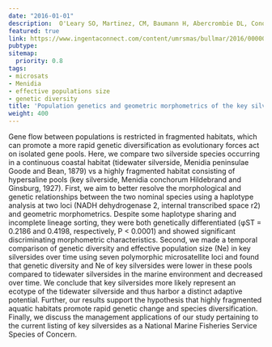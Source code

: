 ```yaml
---
date: "2016-01-01"
description:  O'Leary SO, Martinez, CM, Baumann H, Abercrombie DL, Conover DO, Poulakis GR, Murray CH, Feldheim KA, Chapman DD (2015) Bulletin of Marine Science
featured: true
link: https://www.ingentaconnect.com/content/umrsmas/bullmar/2016/00000092/00000001/art00003
pubtype:
sitemap:
  priority: 0.8
tags:
- microsats
- Menidia
- effective populations size
- genetic diversity
title: 'Population genetics and geometric morphometrics of the key silverside, Menidia conchorum, a marine fish in a highly-fragmented, inland habitat'
weight: 400
---
```


Gene flow between populations is restricted in fragmented habitats, which can promote a more rapid genetic diversification as evolutionary forces act on isolated gene pools. Here, we compare two silverside species occurring in a continuous coastal habitat (tidewater silverside, Menidia peninsulae Goode and Bean, 1879) vs a highly fragmented habitat consisting of hypersaline pools (key silverside, Menidia conchorum Hildebrand and Ginsburg, 1927). First, we aim to better resolve the morphological and genetic relationships between the two nominal species using a haplotype analysis at two loci (NADH dehydrogenase 2, internal transcribed space r2) and geometric morphometrics. Despite some haplotype sharing and incomplete lineage sorting, they were both genetically differentiated (φST = 0.2186 and 0.4198, respectively, P < 0.0001) and showed significant discriminating morphometric characteristics. Second, we made a temporal comparison of genetic diversity and effective population size (Ne) in key silversides over time using seven polymorphic microsatellite loci and found that genetic diversity and Ne of key silversides were lower in these pools compared to tidewater silversides in the marine environment and decreased over time. We conclude that key silversides more likely represent an ecotype of the tidewater silverside and thus harbor a distinct adaptive potential. Further, our results support the hypothesis that highly fragmented aquatic habitats promote rapid genetic change and species diversification. Finally, we discuss the management applications of our study pertaining to the current listing of key silversides as a National Marine Fisheries Service Species of Concern.